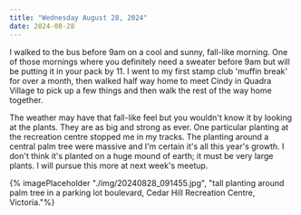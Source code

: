 ```yaml
---
title: "Wednesday August 28, 2024"
date: 2024-08-28
---
```


I walked to the bus before 9am on a cool and sunny, fall-like morning.  One of those mornings where you definitely need a sweater before 9am but will be putting it in your pack by 11.  I went to my first stamp club 'muffin break' for over a month, then walked half way home to meet Cindy in Quadra Village to pick up a few things and then walk the rest of the way home together.

The weather may have that fall-like feel but you wouldn't know it by looking at the plants.  They are as big and strong as ever.  One particular planting at the recreation centre stopped me in my tracks.  The planting around a central palm tree were massive and I'm certain it's all this year's growth.  I don't think it's planted on a huge mound of earth; it must be very large plants.  I will pursue this more at next week's meetup.

{% imagePlaceholder "./img/20240828_091455.jpg", "tall planting around palm tree in a parking lot boulevard, Cedar Hill Recreation Centre, Victoria."%}
